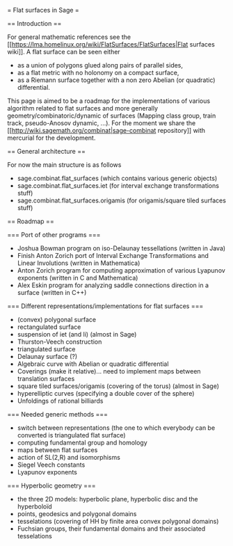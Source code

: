 = Flat surfaces in Sage =

== Introduction ==

For general mathematic references see the [[https://lma.homelinux.org/wiki/FlatSurfaces/FlatSurfaces|Flat surfaces wiki]]. A flat surface can be seen either
 * as a union of polygons glued along pairs of parallel sides,
 * as a flat metric with no holonomy on a compact surface,
 * as a Riemann surface together with a non zero Abelian (or quadratic) differential.

This page is aimed to be a roadmap for the implementations of various algorithm related to flat surfaces and more generally geometry/combinatoric/dynamic of surfaces (Mapping class group, train track, pseudo-Anosov dynamic, ...). For the moment we share the [[http://wiki.sagemath.org/combinat|sage-combinat repository]] with mercurial for the development.

== General architecture ==

For now the main structure is as follows

 * sage.combinat.flat_surfaces (which contains various generic objects)
 * sage.combinat.flat_surfaces.iet (for interval exchange transformations stuff)
 * sage.combinat.flat_surfaces.origamis (for origamis/square tiled surfaces stuff)

== Roadmap ==

=== Port of other programs ===
 * Joshua Bowman program on iso-Delaunay tessellations (written in Java)
 * Finish Anton Zorich port of Interval Exchange Transformations and Linear Involutions (written in Mathematica)
 * Anton Zorich program for computing approximation of various Lyapunov exponents (written in C and Mathematica)
 * Alex Eskin program for analyzing saddle connections direction in a surface (written in C++)

=== Different representations/implementations for flat surfaces ===
 * (convex) polygonal surface
  * rectangulated surface
   * suspension of iet (and li) (almost in Sage)
   * Thurston-Veech construction
  * triangulated surface
   * Delaunay surface (?)
 * Algebraic curve with Abelian or quadratic differential
 * Coverings (make it relative)... need to implement maps between translation surfaces
  * square tiled surfaces/origamis (covering of the torus) (almost in Sage)
  * hyperelliptic curves (specifying a double cover of the sphere)
 * Unfoldings of rational billiards
 
=== Needed generic methods ===
 * switch between representations (the one to which everybody can be converted is triangulated flat surface)
 * computing fundamental group and homology
 * maps between flat surfaces
 * action of SL(2,R) and isomorphisms
 * Siegel Veech constants
 * Lyapunov exponents

=== Hyperbolic geometry ===
 * the three 2D models: hyperbolic plane, hyperbolic disc and the hyperboloïd
 * points, geodesics and polygonal domains
 * tesselations (covering of HH by finite area convex polygonal domains)
 * Fuchsian groups, their fundamental domains and their associated tesselations
